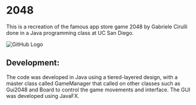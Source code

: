 # 2048
This is a recreation of the famous app store game 2048 by Gabriele Cirulli done in a Java programming class at UC San Diego. 

![GitHub Logo](https://upload.wikimedia.org/wikipedia/commons/1/18/2048_logo.svg)

## Development:
The code was developed in Java using a tiered-layered design, with a master class called GameManager that called on other classes such as
Gui2048 and Board to control the game movements and interface. The GUI was developed using JavaFX.

